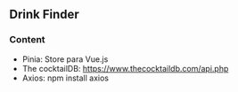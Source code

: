 
## Drink Finder

### Content

- Pinia: Store para Vue.js
- The cocktailDB: https://www.thecocktaildb.com/api.php
- Axios: npm install axios

